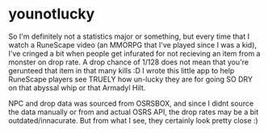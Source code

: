 # younotlucky

So I'm definitely not a statistics major or something, but every time that I watch a RuneScape video (an MMORPG that I've played since I was a kid), I've cringed a bit when people get infurated for not recieving an item from a monster on drop rate. A drop chance of 1/128 does not mean that you're gerunteed that item in that many kills :D I wrote this little app to help RuneScape players see TRUELY how un-lucky they are for going SO DRY on that abyssal whip or that Armadyl Hilt. 

NPC and drop data was sourced from OSRSBOX, and since I didnt source the data manually or from and actual OSRS API, the drop rates may be a bit outdated/innacurate. But from what I see, they certainly look pretty close :) 
